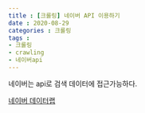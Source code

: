 ```yaml
---
title : [크롤링] 네이버 API 이용하기
date : 2020-08-29
categories : 크롤링
tags :
- 크롤링
- crawling
- 네이버api
---
```


네이버는 api로 검색 데이터에 접근가능하다.

[네이버 데이터랩](https://developers.naver.com/products/datalab/)
